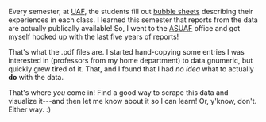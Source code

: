 Every semester, at [UAF](http://www.uaf.edu), the students fill out [bubble sheets](http://www.washington.edu/oea/services/course_eval/forms/) describing their experiences in each class.  I learned this semester that reports from the data are actually publically available! So, I went to the [ASUAF](http://asuaf.org) office and got myself hooked up with the last five years of reports!

That's what the .pdf files are. I started hand-copying some entries I was interested in (professors from my home department) to data.gnumeric, but quickly grew tired of it. That, and I found that I had *no idea* what to actually **do** with the data.

That's where _you_ come in! Find a good way to scrape this data and visualize it---and then let me know about it so I can learn! Or, y'know, don't. Either way. :)
